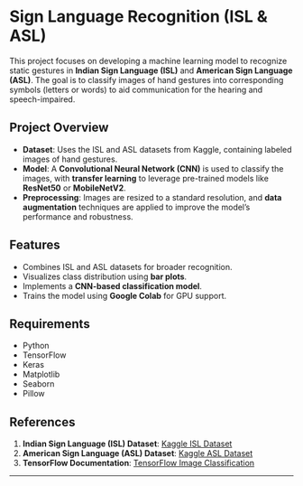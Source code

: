 # Sign Language Recognition (ISL & ASL)

This project focuses on developing a machine learning model to recognize static gestures in **Indian Sign Language (ISL)** and **American Sign Language (ASL)**. The goal is to classify images of hand gestures into corresponding symbols (letters or words) to aid communication for the hearing and speech-impaired.

## Project Overview

- **Dataset**: Uses the ISL and ASL datasets from Kaggle, containing labeled images of hand gestures.
- **Model**: A **Convolutional Neural Network (CNN)** is used to classify the images, with **transfer learning** to leverage pre-trained models like **ResNet50** or **MobileNetV2**.
- **Preprocessing**: Images are resized to a standard resolution, and **data augmentation** techniques are applied to improve the model’s performance and robustness.

## Features

- Combines ISL and ASL datasets for broader recognition.
- Visualizes class distribution using **bar plots**.
- Implements a **CNN-based classification model**.
- Trains the model using **Google Colab** for GPU support.

## Requirements

- Python
- TensorFlow
- Keras
- Matplotlib
- Seaborn
- Pillow

## References

1. **Indian Sign Language (ISL) Dataset**: [Kaggle ISL Dataset](https://www.kaggle.com/datasets/prathumarikeri/indian-sign-language-isl)
2. **American Sign Language (ASL) Dataset**: [Kaggle ASL Dataset](https://www.kaggle.com/datasets/prathumarikeri/american-sign-language-09az)
3. **TensorFlow Documentation**: [TensorFlow Image Classification](https://www.tensorflow.org/)
---
